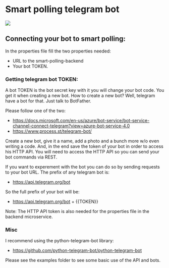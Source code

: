 # Smart polling telegram bot

![](https://core.telegram.org/file/811140763/1/PihKNbjT8UE/03b57814e13713da37)

## Connecting your bot to smart polling:
In the properties file fill the two properties needed:
- URL to the smart-polling-backend
- Your bot TOKEN.

### Getting telegram bot TOKEN:

A bot TOKEN is the bot secret key with it you will change your bot code.
You get it when creating a new bot.
How to create a new bot?
Well, telegram have a bot for that. Just talk to BotFather.

Please follow one of the two:
- https://docs.microsoft.com/en-us/azure/bot-service/bot-service-channel-connect-telegram?view=azure-bot-service-4.0
- https://www.process.st/telegram-bot/

Create a new bot, give it a name, add a photo and a bunch more w/o even writing a code.
And, in the end save the token of your bot in order to access his HTTP API.
You will need to access the HTTP API so you can send your bot commands via REST.

If you want to experement with the bot you can do so by sending requests to your bot URL.
The prefix of any telegram bot is: 
- https://api.telegram.org/bot

So the full prefix of your bot will be: 
- https://api.telegram.org/bot + {{TOKEN}}

Note: The HTTP API token is also needed for the properties file in the backend microservice.

### Misc

I recommend using the python-telegram-bot library: 
- https://github.com/python-telegram-bot/python-telegram-bot

Please see the examples folder to see some basic use of the API and bots.  

